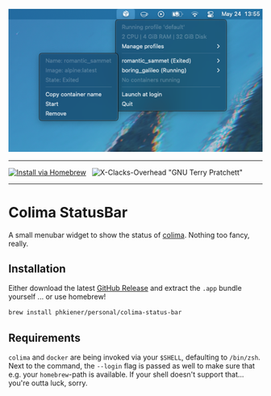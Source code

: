 ![Screenshot](doc/screenshot.png)

---

[![Install via Homebrew](https://img.shields.io/badge/homebrew-phkiener%2Fpersonal%2Fcolima--status--bar-orange?style=for-the-badge)](https://github.com/phkiener/homebrew-personal/blob/main/Casks/colima-status-bar.rb)
&nbsp;
![X-Clacks-Overhead "GNU Terry Pratchett"](https://img.shields.io/badge/this%20is-a%20badge!-blue?style=for-the-badge)

---

# Colima StatusBar

A small menubar widget to show the status of [colima](https://github.com/abiosoft/colima).
Nothing too fancy, really.

## Installation

Either download the latest [GitHub Release](https://github.com/phkiener/ColimaStatusBar/releases/) and extract the `.app` bundle yourself
... or use homebrew!

```sh
brew install phkiener/personal/colima-status-bar
```

## Requirements

`colima` and `docker` are being invoked via your `$SHELL`, defaulting to `/bin/zsh`. Next to the command, the `--login` flag is passed as well to
make sure that e.g. your `homebrew`-path is available. If your shell doesn't support that... you're outta luck, sorry.
